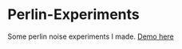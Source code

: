 Perlin-Experiments
==================

Some perlin noise experiments I made.
[Demo here](http://anthonypigeot.com/FTP/experiments/perlin/)
